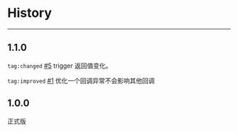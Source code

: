 # History

---

## 1.1.0

`tag:changed` [#5](https://github.com/aralejs/events/issues/5) trigger 返回值变化。

`tag:improved` [#1](https://github.com/aralejs/events/issues/5) 优化一个回调异常不会影响其他回调

## 1.0.0

正式版